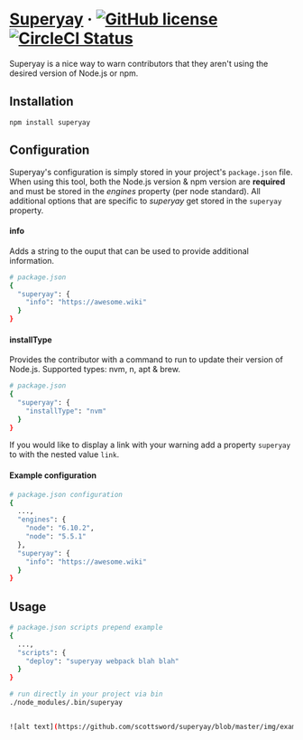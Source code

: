 # [Superyay](https://github.com/scottsword/superyay) &middot; [![GitHub license](https://img.shields.io/badge/license-MIT-blue.svg)](https://github.com/scottsword/superyay/blob/master/LICENSE) [![CircleCI Status](https://circleci.com/gh/scottsword/superyay.svg?style=shield&circle-token=:circle-token)](https://circleci.com/gh/scottsword/superyay)

Superyay is a nice way to warn contributors that they aren't using the desired version of Node.js or npm.

## Installation
`npm install superyay`


## Configuration
Superyay's configuration is simply stored in your project's `package.json` file. When using this tool, both the Node.js version & npm version are **required** and must be stored in the *engines* property (per node standard). All additional options that are specific to *superyay* get stored in the `superyay` property.

#### info
Adds a string to the ouput that can be used to provide additional information.
```bash
# package.json
{
  "superyay": {
    "info": "https://awesome.wiki"
  }
}
```

#### installType
Provides the contributor with a command to run to update their version of Node.js.
Supported types: nvm, n, apt & brew.
```bash
# package.json
{
  "superyay": {
    "installType": "nvm"
  }
}
```

 If you would like to display a link with your warning add a property `superyay` to with the nested value `link`. 

#### Example configuration
```bash
# package.json configuration
{
  ...,
  "engines": {
    "node": "6.10.2",
    "node": "5.5.1"
  },
  "superyay": {
    "info": "https://awesome.wiki"
  }
}
```

## Usage
```bash
# package.json scripts prepend example
{
  ...,
  "scripts": {
    "deploy": "superyay webpack blah blah"
  }
}
```

```bash
# run directly in your project via bin
./node_modules/.bin/superyay


![alt text](https://github.com/scottsword/superyay/blob/master/img/example.png "Superyay example")